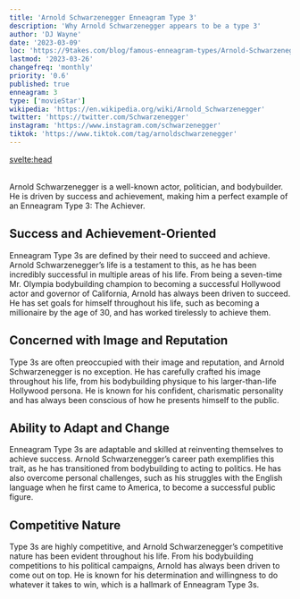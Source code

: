 ```yaml
---
title: 'Arnold Schwarzenegger Enneagram Type 3'
description: 'Why Arnold Schwarzenegger appears to be a type 3'
author: 'DJ Wayne'
date: '2023-03-09'
loc: 'https://9takes.com/blog/famous-enneagram-types/Arnold-Schwarzenegger'
lastmod: '2023-03-26'
changefreq: 'monthly'
priority: '0.6'
published: true
enneagram: 3
type: ['movieStar']
wikipedia: 'https://en.wikipedia.org/wiki/Arnold_Schwarzenegger'
twitter: 'https://twitter.com/Schwarzenegger'
instagram: 'https://www.instagram.com/schwarzenegger'
tiktok: 'https://www.tiktok.com/tag/arnoldschwarzenegger'
---
```


<svelte:head>

  <meta property="og:image" content="https://9takes.com/types/3s/Arnold-Schwarzenegger.webp" />
  <link rel="canonical" href="https://9takes.com/blog/famous-enneagram-types/Arnold-Schwarzenegger">
</svelte:head>
<script>
	import  PopCard  from "../../../lib/components/atoms/PopCard.svelte";
</script>
<div
	style="display: flex;
    justify-content: center;
margin: 1rem 0;"
>
	<PopCard
		image={`/types/3s/${'Arnold-Schwarzenegger'}.webp`}
		showIcon={false}
		text="Arnold Schwarzenegger"
		subtext=""
	/>
</div>

Arnold Schwarzenegger is a well-known actor, politician, and bodybuilder. He is driven by success and achievement, making him a perfect example of an Enneagram Type 3: The Achiever.

## Success and Achievement-Oriented

Enneagram Type 3s are defined by their need to succeed and achieve. Arnold Schwarzenegger’s life is a testament to this, as he has been incredibly successful in multiple areas of his life. From being a seven-time Mr. Olympia bodybuilding champion to becoming a successful Hollywood actor and governor of California, Arnold has always been driven to succeed. He has set goals for himself throughout his life, such as becoming a millionaire by the age of 30, and has worked tirelessly to achieve them.

## Concerned with Image and Reputation

Type 3s are often preoccupied with their image and reputation, and Arnold Schwarzenegger is no exception. He has carefully crafted his image throughout his life, from his bodybuilding physique to his larger-than-life Hollywood persona. He is known for his confident, charismatic personality and has always been conscious of how he presents himself to the public.

## Ability to Adapt and Change

Enneagram Type 3s are adaptable and skilled at reinventing themselves to achieve success. Arnold Schwarzenegger’s career path exemplifies this trait, as he has transitioned from bodybuilding to acting to politics. He has also overcome personal challenges, such as his struggles with the English language when he first came to America, to become a successful public figure.

## Competitive Nature

Type 3s are highly competitive, and Arnold Schwarzenegger’s competitive nature has been evident throughout his life. From his bodybuilding competitions to his political campaigns, Arnold has always been driven to come out on top. He is known for his determination and willingness to do whatever it takes to win, which is a hallmark of Enneagram Type 3s.

<div>
<script type="application/ld+json">
{
  "@context": "https://schema.org",
  "type": "Article",
  "author": {
    "type": "Person",
    "name": "DJ Wayne"
  },
  "dateModified": "2023-03-10",
  "datePublished": "2023-03-08",
  "description": "This article explores why Arnold Schwarzenegger appears to be a Type 3 in the Enneagram system, focusing on his success and achievement-oriented mindset, concern for his image and reputation, ability to adapt and change, and competitive nature.",
  "headline": "Arnold Schwarzenegger Enneagram Type 3",
  "image": {
    "type": "ImageObject",
    "height": 800,
    "url": "https://9takes.com/types/3s/Arnold-Schwarzenegger.webp",
    "width": 1200
  },
  "mainEntityOfPage": {
    "id": "https://9takes.com/blog/famous-enneagram-types/Arnold-Schwarzenegger",
    "type": "WebPage"
  },
  "mentions": {
    "type": "Person",
    "name": "Arnold Schwarzenegger",
    "sameAs": [
      "https://en.wikipedia.org/wiki/Arnold-Schwarzenegger",
      "https://www.instagram.com/schwarzenegger/",
      "https://twitter.com/Schwarzenegger"
    ]
  },
  "publisher": {
    "type": "Organization",
    "logo": {
      "type": "ImageObject",
      "height": 60,
      "url": "https://9takes.com/brand/darkRubix.png",
      "width": 600
    },
    "name": "9takes"
  }
}

</script>
</div>
